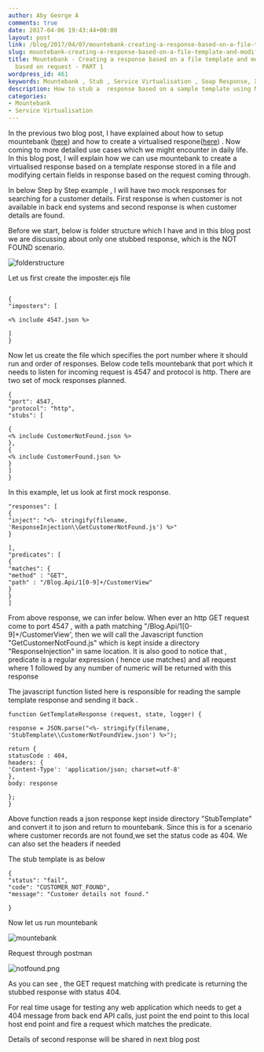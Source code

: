 ```yaml
---
author: Aby George A
comments: true
date: 2017-04-06 19:43:44+00:00
layout: post
link: /blog/2017/04/07/mountebank-creating-a-response-based-on-a-file-template-and-modifying-it-based-on-request-part-1/
slug: mountebank-creating-a-response-based-on-a-file-template-and-modifying-it-based-on-request-part-1
title: Mountebank - Creating a response based on a file template and modifying it
  based on request - PART 1
wordpress_id: 461
keywords: Mountebank , Stub , Service Virtualisation , Soap Response, XML response, json response
description: How to stub a  response based on a sample template using Mountebank
categories:
- Mountebank
- Service Virtualisation
---
```


In the previous two blog post, I have explained about how to setup mountebank ([here]({{site.root}}blog/2017/02/13/service-virtualisation-using-mountebank/)) and how to create a virtualised respone([here]({{site.root}}blog/2017/03/03/mountebank-your-first-service-virtualisation/)) . Now coming to more detailed use cases which we might encounter in daily life. In this blog post, I will explain how we can use mountebank to create a virtualised response based on a template response stored in a file and modifying certain fields in response based on the request coming through.

In below Step by Step example , I will have two mock responses for searching for a customer details. First response is when customer is not available in back end systems and second response is when customer details are found.

Before we start, below is folder structure which I have and in this blog post we are discussing about only one stubbed response, which is the NOT FOUND scenario.

![folderstructure]({{site.images_dir_oldwordpress}}/2017/04/folderstructure.png)

Let us first create the imposter.ejs file

``` plain Imposter.ejs

{
"imposters": [

<% include 4547.json %>

]
}

```



Now let us create the file which specifies the port number where it should run and order of responses. Below code tells mountebank that port which it needs to listen for incoming request is 4547 and protocol is http. There are two set of mock responses planned.



``` plain 4545
{
"port": 4547,
"protocol": "http",
"stubs": [

{
<% include CustomerNotFound.json %>
},
{
<% include CustomerFound.json %>
}
]
} 

```



In this example, let us look at first mock response.

``` plain CustomerNotFOund.json
"responses": [
{
"inject": "<%- stringify(filename, 'ResponseInjection\\GetCustomerNotFound.js') %>"
}

],
"predicates": [
{
"matches": {
"method" : "GET",
"path" : "/Blog.Api/1[0-9]+/CustomerView"
}
}
]
```

From above response, we can infer below. When ever an http GET request come to port 4547 , with a path matching "/Blog.Api/1[0-9]+/CustomerView', then we will call the Javascript function "GetCustomerNotFound.js" which is kept inside a directory "ResponseInjection" in same location. It is also good to notice that , predicate is a regular expression ( hence use matches) and all request where 1 followed by any number of numeric will be returned with this response

The javascript function listed here is responsible for reading the sample template response and sending it back .

``` plain GetCustomerNotFound.js
function GetTemplateResponse (request, state, logger) {

response = JSON.parse("<%- stringify(filename, 'StubTemplate\\CustomerNotFoundView.json') %>");

return {
statusCode : 404,
headers: {
'Content-Type': 'application/json; charset=utf-8'
},
body: response

};
}
```





Above function reads a json response kept inside directory "StubTemplate" and convert it to json and return to mountebank. Since this is for a scenario where customer records are not found,we set the status code as 404. We can also set the headers if needed







The stub template is as below






``` plain CustomerNotFoundView.json
{
"status": "fail",
"code": "CUSTOMER_NOT_FOUND",
"message": "Customer details not found."

}

```









Now let us run mountebank







![mountebank]({{site.images_dir_oldwordpress}}/2017/04/mountebank.png)







Request through postman




![notfound.png]({{site.images_dir_oldwordpress}}/2017/04/notfound.png)







As you can see , the GET request matching with predicate is returning the stubbed response with status 404.




For real time usage for testing any web application which needs to get a 404 message from back end API calls, just point the end point to this local host end point and fire a request which matches the predicate.







Details of second response will be shared in next blog post
